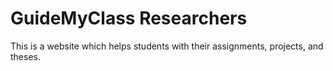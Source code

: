 # GuideMyClass Researchers

This is a website which helps students with their assignments, projects, and theses.
